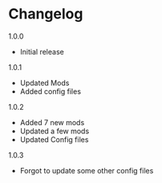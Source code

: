 # Changelog

1.0.0

- Initial release

1.0.1

- Updated Mods
- Added config files

1.0.2

- Added 7 new mods
- Updated a few mods
- Updated Config files

1.0.3

- Forgot to update some other config files
